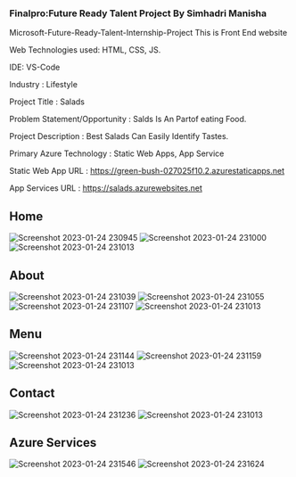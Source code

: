 ### Finalpro:Future Ready Talent Project By Simhadri Manisha

Microsoft-Future-Ready-Talent-Internship-Project This is Front End website

Web Technologies used: HTML, CSS, JS.

IDE: VS-Code

Industry : Lifestyle

Project Title : Salads

Problem Statement/Opportunity : Salds Is An Partof eating Food.

Project Description : Best Salads Can Easily Identify Tastes.

Primary Azure Technology : Static Web Apps, App Service

Static Web App URL : https://green-bush-027025f10.2.azurestaticapps.net

App Services URL : https://salads.azurewebsites.net

## Home

![Screenshot 2023-01-24 230945](https://user-images.githubusercontent.com/116649393/214367332-dfe94e42-086c-4578-ad4d-0ae59425df50.jpg)
![Screenshot 2023-01-24 231000](https://user-images.githubusercontent.com/116649393/214367340-3f8f8dd8-151e-406d-bf04-d17120eda6fd.jpg)
![Screenshot 2023-01-24 231013](https://user-images.githubusercontent.com/116649393/214367348-eafa3960-8e98-4f59-9648-18617fa20398.jpg)

## About
![Screenshot 2023-01-24 231039](https://user-images.githubusercontent.com/116649393/214367577-a1c50990-3ea8-45f7-8247-47fe53557b86.jpg)
![Screenshot 2023-01-24 231055](https://user-images.githubusercontent.com/116649393/214367592-32bb97c4-46ad-40f1-9a04-c99592c393ec.jpg)
![Screenshot 2023-01-24 231107](https://user-images.githubusercontent.com/116649393/214367594-0485e515-101b-40fc-8ae6-7c3913895a1e.jpg)
![Screenshot 2023-01-24 231013](https://user-images.githubusercontent.com/116649393/214367612-3744731a-0213-4da9-87c1-20d0bf956433.jpg)

## Menu
![Screenshot 2023-01-24 231144](https://user-images.githubusercontent.com/116649393/214367774-5b9127d8-a1b4-4d0c-ac73-5b40c6663970.jpg)
![Screenshot 2023-01-24 231159](https://user-images.githubusercontent.com/116649393/214367780-8648c5a5-aabb-48c6-a1ef-b79a99b2ba63.jpg)
![Screenshot 2023-01-24 231013](https://user-images.githubusercontent.com/116649393/214367790-688925a8-4b90-43ae-86a9-fb8aeb8a4e41.jpg)

## Contact
![Screenshot 2023-01-24 231236](https://user-images.githubusercontent.com/116649393/214367878-5bbf2896-5467-42b1-be3e-eabf136a6dfb.jpg)
![Screenshot 2023-01-24 231013](https://user-images.githubusercontent.com/116649393/214367893-d72fe0d5-bd3a-4bf4-a107-d84326cb4dd6.jpg)

## Azure Services
![Screenshot 2023-01-24 231546](https://user-images.githubusercontent.com/116649393/214368670-171ee84c-9c9d-4c6c-97cc-87b7b7a668f1.jpg)
![Screenshot 2023-01-24 231624](https://user-images.githubusercontent.com/116649393/214368685-9f0a2fa4-877f-43d0-93ac-0cf9bc99b188.jpg)

